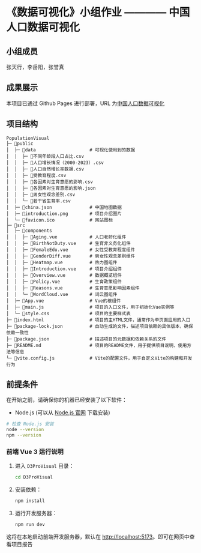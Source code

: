 # 《数据可视化》小组作业 ———— 中国人口数据可视化

## 小组成员

张天行，李岳阳，张誉真

## 成果展示

本项目已通过 Github Pages 进行部署，URL 为[中国人口数据可视化](https://tristean9.github.io/PopulationVisual/)

## 项目结构

```plaintext
PopulationVisual
├─ 📁public
│  ├─ 📁data                    # 可视化使用到的数据
│  │  ├─ 📄不同年龄段人口占比.csv
│  │  ├─ 📄人口增长情况（2000-2023）.csv
│  │  ├─ 📄人口自然增长率数据.csv
│  │  ├─ 📄受教育程度.csv
│  │  ├─ 📄各因素对生育意愿的影响.csv
│  │  ├─ 📄各因素对生育意愿的影响.json
│  │  ├─ 📄男女性观念差别.csv
│  │  └─ 📄若干省生育率.csv
│  ├─ 📄china.json              # 中国地图数据
│  ├─ 📄introduction.png        # 项目介绍图片
│  └─ 📄favicon.ico             # 网站图标
├─ 📁src
│  ├─ 📁components
│  │  ├─ 📄Aging.vue            # 人口老龄化组件
│  │  ├─ 📄BirthNotDuty.vue     # 生育非义务化组件
│  │  ├─ 📄FemaleEdu.vue        # 女性受教育程度组件
│  │  ├─ 📄GenderDiff.vue       # 男女性观念差别组件
│  │  ├─ 📄Heatmap.vue          # 热力图组件
│  │  ├─ 📄Introduction.vue     # 项目介绍组件
│  │  ├─ 📄Overview.vue         # 数据概览组件
│  │  ├─ 📄Policy.vue           # 生育政策组件
│  │  ├─ 📄Reasons.vue          # 生育意愿影响因素组件
│  │  └─ 📄WordCloud.vue        # 词云图组件
│  ├─ 📄App.vue                 # Vue的根组件
│  ├─ 📄main.js                 # 项目的入口文件，用于初始化Vue实例等
│  └─ 📄style.css               # 项目的主要样式表
├─ 📄index.html                 # 项目的主HTML文件，通常作为单页面应用的入口
├─ 📄package-lock.json          # 自动生成的文件，描述项目依赖的具体版本，确保依赖一致性
├─ 📄package.json               # 描述项目的元数据和依赖关系的文件
├─ 📄README.md                  # 项目的README文件，用于提供项目说明、使用方法等信息
└─ 📄vite.config.js             # Vite的配置文件，用于自定义Vite的构建和开发行为
```

## 前提条件

在开始之前，请确保你的机器已经安装了以下软件：

- Node.js (可以从 [Node.js 官网](https://nodejs.org/) 下载安装)

```bash
# 检查 Node.js 安装
node --version
npm --version
```

### 前端 Vue 3 运行说明

1. 进入 `D3ProVisual` 目录：

    ```bash
    cd D3ProVisual
    ```

2. 安装依赖：

    ```bash
    npm install
    ```

3. 运行开发服务器：

    ```bash
    npm run dev
    ```

这将在本地启动前端开发服务器，默认在 [http://localhost:5173](http://localhost:5173)。即可在网页中查看项目报告
